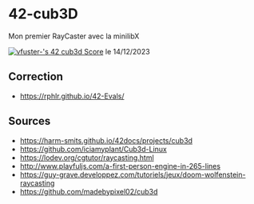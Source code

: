 # 42-cub3D
Mon premier RayCaster avec la minilibX

[![vfuster-'s 42 cub3d Score](https://badge42.coday.fr/api/v2/cltpx5zqv531101p4bte37ts1/project/3430812)](https://github.com/Coday-meric/badge42) 
le 14/12/2023

## Correction
- https://rphlr.github.io/42-Evals/

## Sources

- https://harm-smits.github.io/42docs/projects/cub3d
- https://github.com/iciamyplant/Cub3d-Linux
- https://lodev.org/cgtutor/raycasting.html
- http://www.playfuljs.com/a-first-person-engine-in-265-lines
- https://guy-grave.developpez.com/tutoriels/jeux/doom-wolfenstein-raycasting
- https://github.com/madebypixel02/cub3d
